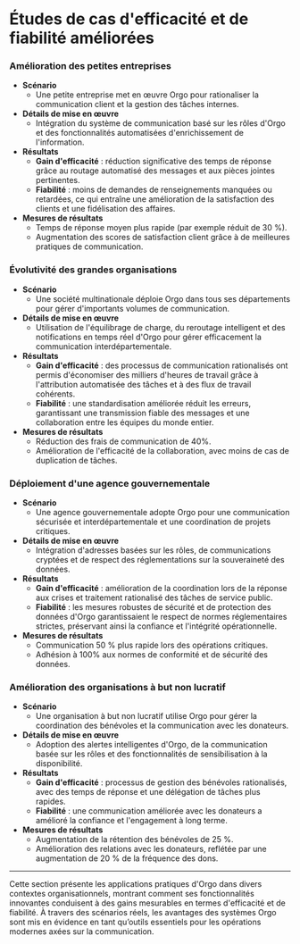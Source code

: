 # Études de cas d'efficacité et de fiabilité améliorées

### **Amélioration des petites entreprises**

- **Scénario**
    - Une petite entreprise met en œuvre Orgo pour rationaliser la communication client et la gestion des tâches internes.
- **Détails de mise en œuvre**
    - Intégration du système de communication basé sur les rôles d'Orgo et des fonctionnalités automatisées d'enrichissement de l'information.
- **Résultats**
    - **Gain d'efficacité** : réduction significative des temps de réponse grâce au routage automatisé des messages et aux pièces jointes pertinentes.
    - **Fiabilité** : moins de demandes de renseignements manquées ou retardées, ce qui entraîne une amélioration de la satisfaction des clients et une fidélisation des affaires.
- **Mesures de résultats**
    - Temps de réponse moyen plus rapide (par exemple réduit de 30 %).
    - Augmentation des scores de satisfaction client grâce à de meilleures pratiques de communication.

### **Évolutivité des grandes organisations**

- **Scénario**
    - Une société multinationale déploie Orgo dans tous ses départements pour gérer d'importants volumes de communication.
- **Détails de mise en œuvre**
    - Utilisation de l'équilibrage de charge, du reroutage intelligent et des notifications en temps réel d'Orgo pour gérer efficacement la communication interdépartementale.
- **Résultats**
    - **Gain d'efficacité** : des processus de communication rationalisés ont permis d'économiser des milliers d'heures de travail grâce à l'attribution automatisée des tâches et à des flux de travail cohérents.
    - **Fiabilité** : une standardisation améliorée réduit les erreurs, garantissant une transmission fiable des messages et une collaboration entre les équipes du monde entier.
- **Mesures de résultats**
    - Réduction des frais de communication de 40%.
    - Amélioration de l'efficacité de la collaboration, avec moins de cas de duplication de tâches.

### **Déploiement d'une agence gouvernementale**

- **Scénario**
    - Une agence gouvernementale adopte Orgo pour une communication sécurisée et interdépartementale et une coordination de projets critiques.
- **Détails de mise en œuvre**
    - Intégration d'adresses basées sur les rôles, de communications cryptées et de respect des réglementations sur la souveraineté des données.
- **Résultats**
    - **Gain d'efficacité** : amélioration de la coordination lors de la réponse aux crises et traitement rationalisé des tâches de service public.
    - **Fiabilité** : les mesures robustes de sécurité et de protection des données d'Orgo garantissaient le respect de normes réglementaires strictes, préservant ainsi la confiance et l'intégrité opérationnelle.
- **Mesures de résultats**
    - Communication 50 % plus rapide lors des opérations critiques.
    - Adhésion à 100% aux normes de conformité et de sécurité des données.

### **Amélioration des organisations à but non lucratif**

- **Scénario**
    - Une organisation à but non lucratif utilise Orgo pour gérer la coordination des bénévoles et la communication avec les donateurs.
- **Détails de mise en œuvre**
    - Adoption des alertes intelligentes d'Orgo, de la communication basée sur les rôles et des fonctionnalités de sensibilisation à la disponibilité.
- **Résultats**
    - **Gain d'efficacité** : processus de gestion des bénévoles rationalisés, avec des temps de réponse et une délégation de tâches plus rapides.
    - **Fiabilité** : une communication améliorée avec les donateurs a amélioré la confiance et l'engagement à long terme.
- **Mesures de résultats**
    - Augmentation de la rétention des bénévoles de 25 %.
    - Amélioration des relations avec les donateurs, reflétée par une augmentation de 20 % de la fréquence des dons.

---

Cette section présente les applications pratiques d'Orgo dans divers contextes organisationnels, montrant comment ses fonctionnalités innovantes conduisent à des gains mesurables en termes d'efficacité et de fiabilité. À travers des scénarios réels, les avantages des systèmes Orgo sont mis en évidence en tant qu’outils essentiels pour les opérations modernes axées sur la communication.